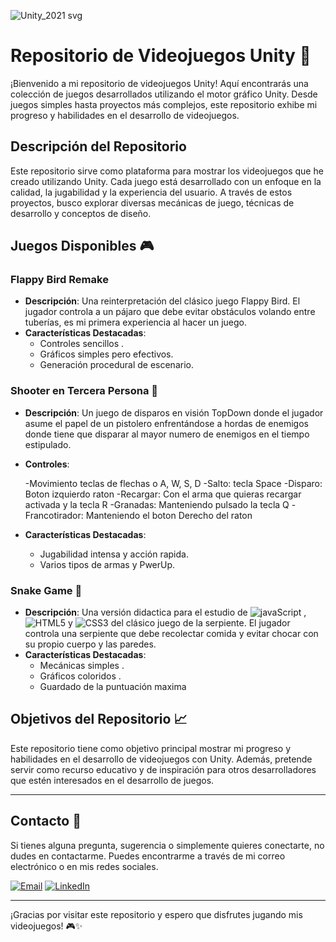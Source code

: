
![Unity_2021 svg](https://github.com/KRNGDev/krngdev.github.io/assets/161486725/2ba137c4-859f-42ae-8408-8f2f9485be2b)

# Repositorio de Videojuegos Unity 🙋

¡Bienvenido a mi repositorio de videojuegos Unity! Aquí encontrarás una colección de juegos desarrollados utilizando el motor gráfico Unity. Desde juegos simples hasta proyectos más complejos, este repositorio exhibe mi progreso y habilidades en el desarrollo de videojuegos.


## Descripción del Repositorio

Este repositorio sirve como plataforma para mostrar los videojuegos que he creado utilizando Unity. Cada juego está desarrollado con un enfoque en la calidad, la jugabilidad y la experiencia del usuario. A través de estos proyectos, busco explorar diversas mecánicas de juego, técnicas de desarrollo y conceptos de diseño.



## Juegos Disponibles 🎮

### Flappy Bird Remake

- **Descripción**: Una reinterpretación del clásico juego Flappy Bird. El jugador controla a un pájaro que debe evitar obstáculos volando entre tuberías, es mi primera experiencia al hacer un juego.
- **Características Destacadas**:
    - Controles sencillos .
    - Gráficos simples pero efectivos.
    - Generación procedural de escenario.

### Shooter en Tercera Persona 🔫

- **Descripción**: Un juego de disparos en visión TopDown  donde el jugador asume el papel de un pistolero enfrentándose a hordas de enemigos donde tiene que disparar al mayor numero de enemigos en el tiempo estipulado.

- **Controles**:

    -Movimiento teclas de flechas o  A, W, S, D
    -Salto: tecla Space
    -Disparo: Boton izquierdo raton
    -Recargar: Con el arma que quieras recargar activada y la tecla R
    -Granadas: Manteniendo pulsado la tecla Q
    -Francotirador: Manteniendo el boton Derecho del raton 

- **Características Destacadas**:
    - Jugabilidad intensa y acción rapida.
    - Varios tipos de  armas y PwerUp.

### Snake Game 🐍

- **Descripción**: Una versión didactica para el estudio de ![javaScript](https://img.shields.io/badge/JavaScript-323330?style=flat-square&logo=javascript&logoColor=F7DF1E) , ![HTML5](https://img.shields.io/badge/html5-%23E34F26.svg?style=flat-square&logo=html5&logoColor=white) y ![CSS3](https://img.shields.io/badge/css3-%231572B6.svg?style=flat-square&logo=css3&logoColor=white) del clásico juego de la serpiente. El jugador controla una serpiente que debe recolectar comida y evitar chocar con su propio cuerpo y las paredes.
- **Características Destacadas**:
    - Mecánicas simples .
    - Gráficos coloridos .
    - Guardado de la puntuación maxima 

## Objetivos del Repositorio 📈

Este repositorio tiene como objetivo principal mostrar mi progreso y habilidades en el desarrollo de videojuegos con Unity. Además, pretende servir como recurso educativo y de inspiración para otros desarrolladores que estén interesados en el desarrollo de juegos.

--- 

## Contacto 📧

Si tienes alguna pregunta, sugerencia o simplemente quieres conectarte, no dudes en contactarme. Puedes encontrarme a través de mi correo electrónico o en mis redes sociales.


[![Email](https://img.shields.io/badge/Gmail-D14836?style=flat-square&logo=gmail&logoColor=white)](mailto:albertolopma@gmail.com) [![LinkedIn](https://img.shields.io/badge/LinkedIn-%230077B5.svg?logo=linkedin&logoColor=white)](https://www.linkedin.com/in/alberto-lm151186/)

---

¡Gracias por visitar este repositorio y espero que disfrutes jugando mis videojuegos! 🎮✨
